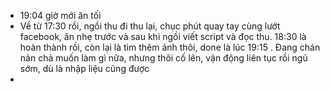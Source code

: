 - 19:04 giờ mới ăn tối
- Về từ 17:30 rồi, ngồi thu đi thu lại, chục phút quay tay cùng lướt facebook, ăn nhẹ trước và sau khi ngồi viết script và đọc thu. 18:30 là hoàn thành rồi, còn lại là tìm thêm ảnh thôi, done là lúc 19:15 . Đang chán nản chả muốn làm gì nữa, nhưng thôi cố lên, vận động liên tục rồi ngủ sớm, dù là nhập liệu cũng được
-